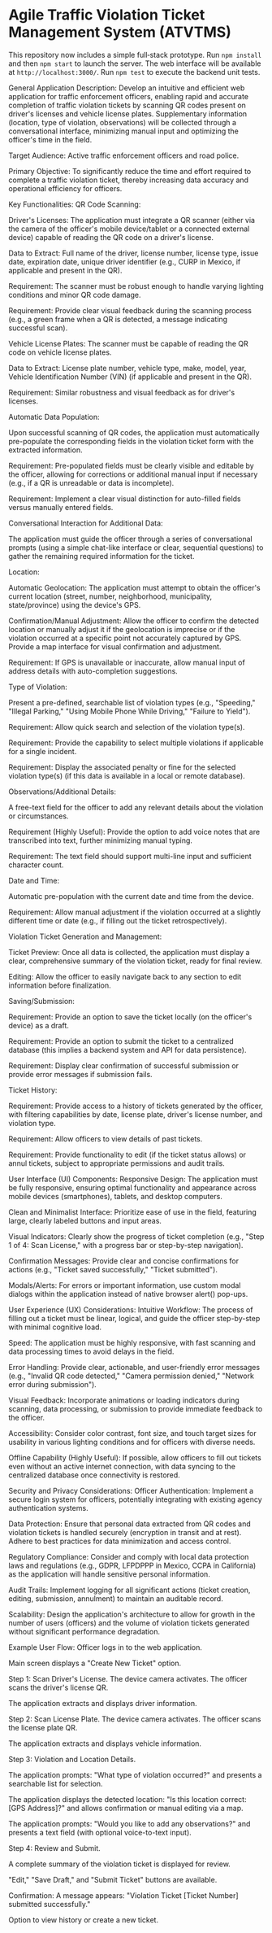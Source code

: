 # Agile Traffic Violation Ticket Management System (ATVTMS)

This repository now includes a simple full‑stack prototype.
Run `npm install` and then `npm start` to launch the server. The web interface will be available at `http://localhost:3000/`.
Run `npm test` to execute the backend unit tests.



General Application Description:
Develop an intuitive and efficient web application for traffic enforcement officers, enabling rapid and accurate completion of traffic violation tickets by scanning QR codes present on driver's licenses and vehicle license plates. Supplementary information (location, type of violation, observations) will be collected through a conversational interface, minimizing manual input and optimizing the officer's time in the field.

Target Audience:
Active traffic enforcement officers and road police.

Primary Objective:
To significantly reduce the time and effort required to complete a traffic violation ticket, thereby increasing data accuracy and operational efficiency for officers.

Key Functionalities:
QR Code Scanning:

Driver's Licenses: The application must integrate a QR scanner (either via the camera of the officer's mobile device/tablet or a connected external device) capable of reading the QR code on a driver's license.

Data to Extract: Full name of the driver, license number, license type, issue date, expiration date, unique driver identifier (e.g., CURP in Mexico, if applicable and present in the QR).

Requirement: The scanner must be robust enough to handle varying lighting conditions and minor QR code damage.

Requirement: Provide clear visual feedback during the scanning process (e.g., a green frame when a QR is detected, a message indicating successful scan).

Vehicle License Plates: The scanner must be capable of reading the QR code on vehicle license plates.

Data to Extract: License plate number, vehicle type, make, model, year, Vehicle Identification Number (VIN) (if applicable and present in the QR).

Requirement: Similar robustness and visual feedback as for driver's licenses.

Automatic Data Population:

Upon successful scanning of QR codes, the application must automatically pre-populate the corresponding fields in the violation ticket form with the extracted information.

Requirement: Pre-populated fields must be clearly visible and editable by the officer, allowing for corrections or additional manual input if necessary (e.g., if a QR is unreadable or data is incomplete).

Requirement: Implement a clear visual distinction for auto-filled fields versus manually entered fields.

Conversational Interaction for Additional Data:

The application must guide the officer through a series of conversational prompts (using a simple chat-like interface or clear, sequential questions) to gather the remaining required information for the ticket.

Location:

Automatic Geolocation: The application must attempt to obtain the officer's current location (street, number, neighborhood, municipality, state/province) using the device's GPS.

Confirmation/Manual Adjustment: Allow the officer to confirm the detected location or manually adjust it if the geolocation is imprecise or if the violation occurred at a specific point not accurately captured by GPS. Provide a map interface for visual confirmation and adjustment.

Requirement: If GPS is unavailable or inaccurate, allow manual input of address details with auto-completion suggestions.

Type of Violation:

Present a pre-defined, searchable list of violation types (e.g., "Speeding," "Illegal Parking," "Using Mobile Phone While Driving," "Failure to Yield").

Requirement: Allow quick search and selection of the violation type(s).

Requirement: Provide the capability to select multiple violations if applicable for a single incident.

Requirement: Display the associated penalty or fine for the selected violation type(s) (if this data is available in a local or remote database).

Observations/Additional Details:

A free-text field for the officer to add any relevant details about the violation or circumstances.

Requirement (Highly Useful): Provide the option to add voice notes that are transcribed into text, further minimizing manual typing.

Requirement: The text field should support multi-line input and sufficient character count.

Date and Time:

Automatic pre-population with the current date and time from the device.

Requirement: Allow manual adjustment if the violation occurred at a slightly different time or date (e.g., if filling out the ticket retrospectively).

Violation Ticket Generation and Management:

Ticket Preview: Once all data is collected, the application must display a clear, comprehensive summary of the violation ticket, ready for final review.

Editing: Allow the officer to easily navigate back to any section to edit information before finalization.

Saving/Submission:

Requirement: Provide an option to save the ticket locally (on the officer's device) as a draft.

Requirement: Provide an option to submit the ticket to a centralized database (this implies a backend system and API for data persistence).

Requirement: Display clear confirmation of successful submission or provide error messages if submission fails.

Ticket History:

Requirement: Provide access to a history of tickets generated by the officer, with filtering capabilities by date, license plate, driver's license number, and violation type.

Requirement: Allow officers to view details of past tickets.

Requirement: Provide functionality to edit (if the ticket status allows) or annul tickets, subject to appropriate permissions and audit trails.

User Interface (UI) Components:
Responsive Design: The application must be fully responsive, ensuring optimal functionality and appearance across mobile devices (smartphones), tablets, and desktop computers.

Clean and Minimalist Interface: Prioritize ease of use in the field, featuring large, clearly labeled buttons and input areas.

Visual Indicators: Clearly show the progress of ticket completion (e.g., "Step 1 of 4: Scan License," with a progress bar or step-by-step navigation).

Confirmation Messages: Provide clear and concise confirmations for actions (e.g., "Ticket saved successfully," "Ticket submitted").

Modals/Alerts: For errors or important information, use custom modal dialogs within the application instead of native browser alert() pop-ups.

User Experience (UX) Considerations:
Intuitive Workflow: The process of filling out a ticket must be linear, logical, and guide the officer step-by-step with minimal cognitive load.

Speed: The application must be highly responsive, with fast scanning and data processing times to avoid delays in the field.

Error Handling: Provide clear, actionable, and user-friendly error messages (e.g., "Invalid QR code detected," "Camera permission denied," "Network error during submission").

Visual Feedback: Incorporate animations or loading indicators during scanning, data processing, or submission to provide immediate feedback to the officer.

Accessibility: Consider color contrast, font size, and touch target sizes for usability in various lighting conditions and for officers with diverse needs.

Offline Capability (Highly Useful): If possible, allow officers to fill out tickets even without an active internet connection, with data syncing to the centralized database once connectivity is restored.

Security and Privacy Considerations:
Officer Authentication: Implement a secure login system for officers, potentially integrating with existing agency authentication systems.

Data Protection: Ensure that personal data extracted from QR codes and violation tickets is handled securely (encryption in transit and at rest). Adhere to best practices for data minimization and access control.

Regulatory Compliance: Consider and comply with local data protection laws and regulations (e.g., GDPR, LFPDPPP in Mexico, CCPA in California) as the application will handle sensitive personal information.

Audit Trails: Implement logging for all significant actions (ticket creation, editing, submission, annulment) to maintain an auditable record.

Scalability:
Design the application's architecture to allow for growth in the number of users (officers) and the volume of violation tickets generated without significant performance degradation.

Example User Flow:
Officer logs in to the web application.

Main screen displays a "Create New Ticket" option.

Step 1: Scan Driver's License. The device camera activates. The officer scans the driver's license QR.

The application extracts and displays driver information.

Step 2: Scan License Plate. The device camera activates. The officer scans the license plate QR.

The application extracts and displays vehicle information.

Step 3: Violation and Location Details.

The application prompts: "What type of violation occurred?" and presents a searchable list for selection.

The application displays the detected location: "Is this location correct: [GPS Address]?" and allows confirmation or manual editing via a map.

The application prompts: "Would you like to add any observations?" and presents a text field (with optional voice-to-text input).

Step 4: Review and Submit.

A complete summary of the violation ticket is displayed for review.

"Edit," "Save Draft," and "Submit Ticket" buttons are available.

Confirmation: A message appears: "Violation Ticket [Ticket Number] submitted successfully."

Option to view history or create a new ticket.